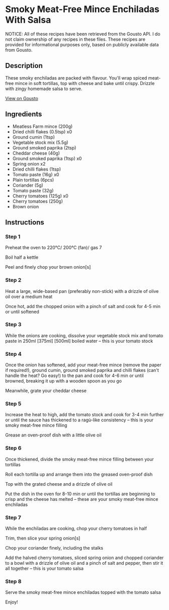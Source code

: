 # Smoky Meat-Free Mince Enchiladas With Salsa

NOTICE: All of these recipes have been retrieved from the Gousto API. I do not claim ownership of any recipes in these files. These recipes are provided for informational purposes only, based on publicly available data from Gousto.

## Description

These smoky enchiladas are packed with flavour. You'll wrap spiced meat-free mince in soft tortillas, top with cheese and bake until crispy. Drizzle with zingy homemade salsa to serve.

[View on Gousto](https://www.gousto.co.uk/recipes/cookbook/smoky-meat-free-mince-enchiladas-with-salsa)

## Ingredients

- Meatless Farm mince (200g)
- Dried chilli flakes (0.5tsp) x0
- Ground cumin (1tsp)
- Vegetable stock mix (5.5g)
- Ground smoked paprika (2tsp)
- Cheddar cheese (40g)
- Ground smoked paprika (1tsp) x0
- Spring onion x2
- Dried chilli flakes (1tsp)
- Tomato paste (16g) x0
- Plain tortillas (6pcs)
- Coriander (5g)
- Tomato paste (32g)
- Cherry tomatoes (125g) x0
- Cherry tomatoes (250g)
- Brown onion

## Instructions


### Step 1

Preheat the oven to 220°C/ 200°C (fan)/ gas 7

Boil half a kettle

Peel and finely chop your brown onion[s]


### Step 2

Heat a large, wide-based pan (preferably non-stick) with a drizzle of olive oil over a medium heat

Once hot, add the chopped onion with a pinch of salt and cook for 4-5 min or until softened


### Step 3

While the onions are cooking, dissolve your vegetable stock mix and tomato paste in 250ml <span class="text-purple">[375ml]</span> <span class="text-danger">[500ml]</span> boiled water – this is your tomato stock


### Step 4

Once the onion has softened, add your meat-free mince (remove the paper if required!), ground cumin, ground smoked paprika and chilli flakes (can't handle the heat? Go easy!) to the pan and cook for 4-6 min or until browned, breaking it up with a wooden spoon as you go

Meanwhile, grate your cheddar cheese


### Step 5

Increase the heat to high, add the tomato stock and cook for 3-4 min further or until the sauce has thickened to a ragù-like consistency – this is your smoky meat-free mince filling

Grease an oven-proof dish with a little olive oil


### Step 6

Once thickened, divide the smoky meat-free mince filling between your tortillas

Roll each tortilla up and arrange them into the greased oven-proof dish

Top with the grated cheese and a drizzle of olive oil

Put the dish in the oven for 8-10 min or until the tortillas are beginning to crisp and the cheese has melted – these are your smoky meat-free mince enchiladas


### Step 7

While the enchiladas are cooking, chop your cherry tomatoes in half

Trim, then slice your spring onion[s]

Chop your coriander finely, including the stalks

Add the halved cherry tomatoes, sliced spring onion and chopped coriander to a bowl with a drizzle of olive oil and a pinch of salt and pepper, then stir it all together – this is your tomato salsa

### Step 8

Serve the smoky meat-free mince enchiladas topped with the tomato salsa

Enjoy!

